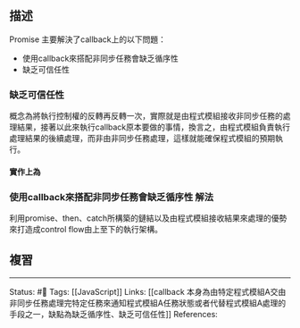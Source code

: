 ## 描述

Promise 主要解決了callback上的以下問題：
- 使用callback來搭配非同步任務會缺乏循序性
- 缺乏可信任性



### 缺乏可信任性

概念為將執行控制權的反轉再反轉一次，實際就是由程式模組接收非同步任務的處理結果，接著以此來執行callback原本要做的事情，換言之，由程式模組負責執行處理結果的後續處理，而非由非同步任務處理，這樣就能確保程式模組的預期執行。


#### 實作上為



### 使用callback來搭配非同步任務會缺乏循序性 解法


利用promise、then、catch所構築的鏈結以及由程式模組接收結果來處理的優勢來打造成control flow由上至下的執行架構。


## 複習





---
Status: #🌱 
Tags:
[[JavaScript]]
Links:
[[callback 本身為由特定程式模組A交由非同步任務處理完特定任務來通知程式模組A任務狀態或者代替程式模組A處理的手段之一，缺點為缺乏循序性、缺乏可信任性]]
References: